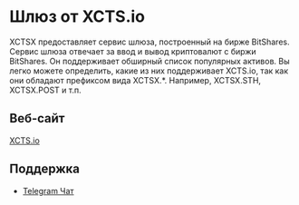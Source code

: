 # Шлюз от XCTS.io

XCTSX предоставляет сервис шлюза, построенный на бирже BitShares. Сервис шлюза отвечает за ввод и вывод криптовалют с биржи BitShares. Он поддерживает обширный список популярных активов. Вы легко можете определить, какие из них поддерживает XCTS.io, так как они обладают префиксом вида XCTSX.*. Например, XCTSX.STH, XCTSX.POST и т.п.

## Веб-сайт

[XCTS.io](https://xbts.io)

## Поддержка

- [Telegram Чат](https://t.me/xbtsio)
